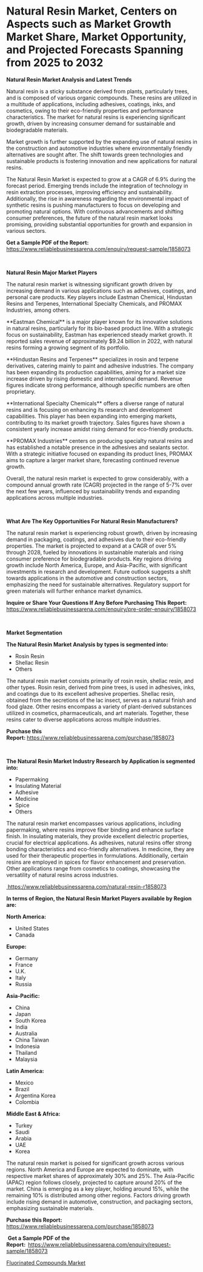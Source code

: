 <p><h1>Natural Resin Market, Centers on Aspects such as Market Growth Market Share, Market Opportunity, and Projected Forecasts Spanning from 2025 to 2032</h1></p><p><strong>Natural Resin Market Analysis and Latest Trends</strong></p>
<p><p>Natural resin is a sticky substance derived from plants, particularly trees, and is composed of various organic compounds. These resins are utilized in a multitude of applications, including adhesives, coatings, inks, and cosmetics, owing to their eco-friendly properties and performance characteristics. The market for natural resins is experiencing significant growth, driven by increasing consumer demand for sustainable and biodegradable materials.</p><p>Market growth is further supported by the expanding use of natural resins in the construction and automotive industries where environmentally friendly alternatives are sought after. The shift towards green technologies and sustainable products is fostering innovation and new applications for natural resins.</p><p>The Natural Resin Market is expected to grow at a CAGR of 6.9% during the forecast period. Emerging trends include the integration of technology in resin extraction processes, improving efficiency and sustainability. Additionally, the rise in awareness regarding the environmental impact of synthetic resins is pushing manufacturers to focus on developing and promoting natural options. With continuous advancements and shifting consumer preferences, the future of the natural resin market looks promising, providing substantial opportunities for growth and expansion in various sectors.</p></p>
<p><strong>Get a Sample PDF of the Report:&nbsp;</strong> <a href="https://www.reliablebusinessarena.com/enquiry/request-sample/1858073?utm_campaign=2928&utm_medium=2&utm_source=Github&utm_content=ia&utm_term=02042025&utm_id=natural-resin">https://www.reliablebusinessarena.com/enquiry/request-sample/1858073</a></p>
<p>&nbsp;</p>
<p><strong>Natural Resin Major Market Players</strong></p>
<p><p>The natural resin market is witnessing significant growth driven by increasing demand in various applications such as adhesives, coatings, and personal care products. Key players include Eastman Chemical, Hindustan Resins and Terpenes, International Specialty Chemicals, and PROMAX Industries, among others.</p><p>**Eastman Chemical** is a major player known for its innovative solutions in natural resins, particularly for its bio-based product line. With a strategic focus on sustainability, Eastman has experienced steady market growth. It reported sales revenue of approximately $9.24 billion in 2022, with natural resins forming a growing segment of its portfolio.</p><p>**Hindustan Resins and Terpenes** specializes in rosin and terpene derivatives, catering mainly to paint and adhesive industries. The company has been expanding its production capabilities, aiming for a market size increase driven by rising domestic and international demand. Revenue figures indicate strong performance, although specific numbers are often proprietary.</p><p>**International Specialty Chemicals** offers a diverse range of natural resins and is focusing on enhancing its research and development capabilities. This player has been expanding into emerging markets, contributing to its market growth trajectory. Sales figures have shown a consistent yearly increase amidst rising demand for eco-friendly products.</p><p>**PROMAX Industries** centers on producing specialty natural resins and has established a notable presence in the adhesives and sealants sector. With a strategic initiative focused on expanding its product lines, PROMAX aims to capture a larger market share, forecasting continued revenue growth.</p><p>Overall, the natural resin market is expected to grow considerably, with a compound annual growth rate (CAGR) projected in the range of 5-7% over the next few years, influenced by sustainability trends and expanding applications across multiple industries.</p></p>
<p>&nbsp;</p>
<p><strong>What Are The Key Opportunities For Natural Resin Manufacturers?</strong></p>
<p><p>The natural resin market is experiencing robust growth, driven by increasing demand in packaging, coatings, and adhesives due to their eco-friendly properties. The market is projected to expand at a CAGR of over 5% through 2028, fueled by innovations in sustainable materials and rising consumer preference for biodegradable products. Key regions driving growth include North America, Europe, and Asia-Pacific, with significant investments in research and development. Future outlook suggests a shift towards applications in the automotive and construction sectors, emphasizing the need for sustainable alternatives. Regulatory support for green materials will further enhance market dynamics.</p></p>
<p><strong>Inquire or Share Your Questions If Any Before Purchasing This Report:</strong> <a href="https://www.reliablebusinessarena.com/enquiry/pre-order-enquiry/1858073?utm_campaign=2928&utm_medium=2&utm_source=Github&utm_content=ia&utm_term=02042025&utm_id=natural-resin">https://www.reliablebusinessarena.com/enquiry/pre-order-enquiry/1858073</a></p>
<p>&nbsp;</p>
<p><strong>Market Segmentation</strong></p>
<p><strong>The Natural Resin Market Analysis by types is segmented into:</strong></p>
<p><ul><li>Rosin Resin</li><li>Shellac Resin</li><li>Others</li></ul></p>
<p><p>The natural resin market consists primarily of rosin resin, shellac resin, and other types. Rosin resin, derived from pine trees, is used in adhesives, inks, and coatings due to its excellent adhesive properties. Shellac resin, obtained from the secretions of the lac insect, serves as a natural finish and food glaze. Other resins encompass a variety of plant-derived substances utilized in cosmetics, pharmaceuticals, and art materials. Together, these resins cater to diverse applications across multiple industries.</p></p>
<p><strong>Purchase this Report:&nbsp;</strong><a href="https://www.reliablebusinessarena.com/purchase/1858073?utm_campaign=2928&utm_medium=2&utm_source=Github&utm_content=ia&utm_term=02042025&utm_id=natural-resin">https://www.reliablebusinessarena.com/purchase/1858073</a></p>
<p>&nbsp;</p>
<p><strong>The Natural Resin Market Industry Research by Application is segmented into:</strong></p>
<p><ul><li>Papermaking</li><li>Insulating Material</li><li>Adhesive</li><li>Medicine</li><li>Spice</li><li>Others</li></ul></p>
<p><p>The natural resin market encompasses various applications, including papermaking, where resins improve fiber binding and enhance surface finish. In insulating materials, they provide excellent dielectric properties, crucial for electrical applications. As adhesives, natural resins offer strong bonding characteristics and eco-friendly alternatives. In medicine, they are used for their therapeutic properties in formulations. Additionally, certain resins are employed in spices for flavor enhancement and preservation. Other applications range from cosmetics to coatings, showcasing the versatility of natural resins across industries.</p></p>
<p><a href="https://www.reliablebusinessarena.com/natural-resin-r1858073?utm_campaign=2928&utm_medium=2&utm_source=Github&utm_content=ia&utm_term=02042025&utm_id=natural-resin">&nbsp;https://www.reliablebusinessarena.com/natural-resin-r1858073</a></p>
<p><strong>In terms of Region, the Natural Resin Market Players available by Region are:</strong></p>
<p>
    <p> <strong> North America: </strong>
        <ul>
            <li>United States</li>
            <li>Canada</li>
        </ul>
        </p> 
    <p> <strong> Europe: </strong>
        <ul>
            <li>Germany</li>
            <li>France</li>
            <li>U.K.</li>
            <li>Italy</li>
            <li>Russia</li>
        </ul>
        </p> 
    <p> <strong> Asia-Pacific: </strong>
        <ul>
            <li>China</li>
            <li>Japan</li>
            <li>South Korea</li>
            <li>India</li>
            <li>Australia</li>
            <li>China Taiwan</li>
            <li>Indonesia</li>
            <li>Thailand</li>
            <li>Malaysia</li>
        </ul>
        </p> 
    <p> <strong> Latin America: </strong>
        <ul>
            <li>Mexico</li>
            <li>Brazil</li>
            <li>Argentina Korea</li>
            <li>Colombia</li>
        </ul>
        </p> 
    <p> <strong> Middle East & Africa: </strong>
        <ul>
            <li>Turkey</li>
            <li>Saudi</li>
            <li>Arabia</li>
            <li>UAE</li>
            <li>Korea</li>
        </ul>
    </p>
    </p>
<p><p>The natural resin market is poised for significant growth across various regions. North America and Europe are expected to dominate, with respective market shares of approximately 30% and 25%. The Asia-Pacific (APAC) region follows closely, projected to capture around 20% of the market. China is emerging as a key player, holding around 15%, while the remaining 10% is distributed among other regions. Factors driving growth include rising demand in automotive, construction, and packaging sectors, emphasizing sustainable materials.</p></p>
<p><strong>Purchase this Report: </strong><a href="https://www.reliablebusinessarena.com/purchase/1858073?utm_campaign=2928&utm_medium=2&utm_source=Github&utm_content=ia&utm_term=02042025&utm_id=natural-resin">https://www.reliablebusinessarena.com/purchase/1858073</a></p>
<p>&nbsp;<strong>Get a Sample PDF of the Report:&nbsp;&nbsp;</strong><a href="https://www.reliablebusinessarena.com/enquiry/request-sample/1858073?utm_campaign=2928&utm_medium=2&utm_source=Github&utm_content=ia&utm_term=02042025&utm_id=natural-resin">https://www.reliablebusinessarena.com/enquiry/request-sample/1858073</a></p>
<p><strong></strong></p>
<p><p><a href="https://github.com/carendesrochers299/Market-Research-Report-List-1/blob/main/fluorinated-compounds-market.md?utm_campaign=2928&utm_medium=2&utm_source=Github&utm_content=ia&utm_term=02042025&utm_id=natural-resin">Fluorinated Compounds Market</a></p></p>